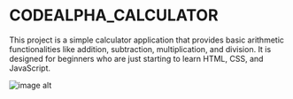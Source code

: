 # CODEALPHA_CALCULATOR

This project is a simple calculator application that provides basic arithmetic functionalities like addition, subtraction, multiplication, and division. It is designed for beginners who are just starting to learn HTML, CSS, and JavaScript.

![image alt]()
